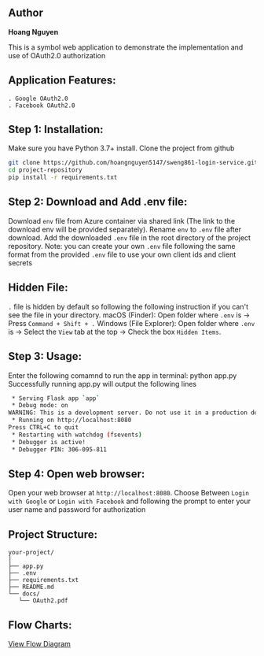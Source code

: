 ## Author 
**Hoang Nguyen**

This is a symbol web application to demonstrate the implementation and use of OAuth2.0 authorization

## Application Features:
    . Google OAuth2.0
    . Facebook OAuth2.0

## Step 1: Installation: 
Make sure you have Python 3.7+ install.
Clone the project from github
```bash
git clone https://github.com/hoangnguyen5147/sweng861-login-service.git
cd project-repository
pip install -r requirements.txt
```

## Step 2: Download and Add .env file: 
Download `env` file from Azure container via shared link (The link to the download env will be provided separately).
Rename `env` to `.env` file after download.
Add the downloaded `.env` file in the root directory of the project repository.
Note: you can create your own `.env` file following the same format from the provided `.env` file to use your own client ids and client secrets 

## Hidden File: 
`.` file is hidden by default so following the following instruction if you can't see the file in your directory.
macOS (Finder): Open folder where `.env` is -> Press `Command + Shift + .` 
Windows (File Explorer): Open folder where `.env` is -> Select the `View` tab at the top -> Check the box `Hidden Items`.

## Step 3: Usage: 
Enter the following comamnd to run the app in terminal: python app.py
Successfully running app.py will output the following lines
```bash
 * Serving Flask app `app`
 * Debug mode: on
WARNING: This is a development server. Do not use it in a production deployment. Use a production WSGI server instead.
 * Running on http://localhost:8080
Press CTRL+C to quit
 * Restarting with watchdog (fsevents)
 * Debugger is active!
 * Debugger PIN: 306-095-811
```

 ## Step 4: Open web browser: 
 Open your web browser at `http://localhost:8080`. 
 Choose Between `Login with Google` or `Login with Facebook` and following the prompt to enter your user name and password for authorization

 ## Project Structure:
 ```plaintext
your-project/
│
├── app.py
├── .env
├── requirements.txt
├── README.md
└── docs/
    └── OAuth2.pdf
```

## Flow Charts:
[View Flow Diagram](docs/OAuth2.pdf)

